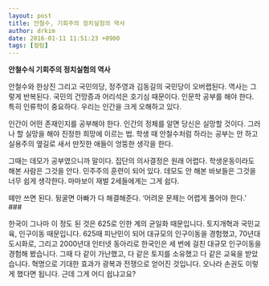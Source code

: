 ```yaml
---
layout: post
title: 안철수, 기회주의 정치실험의 역사
author: drkim
date: 2016-01-11 11:51:23 +0900
tags: [컬럼]
---
```

**안철수식 기회주의 정치실험의 역사** 

  


안철수와 한상진 그리고 국민의당, 정주영과 김동길의 국민당이 오버랩된다. 역사는 그렇게 반복된다. 국민의 건망증과 어리석은 호기심 때문이다. 인문학 공부를 해야 한다. 특히 인류학이 중요하다. 우리는 인간을 크게 오해하고 있다. 

  


인간이 어떤 존재인지를 공부해야 한다. 인간의 정체를 알면 당신은 실망할 것이다. 그러나 할 실망을 해야 진정한 희망에 이르는 법. 학생 때 안철수처럼 하라는 공부는 안 하고 실용주의 옆길로 새서 딴짓한 애들이 엉뚱한 생각을 한다. 

  


그때는 데모가 공부였으니까 말이다. 집단의 의사결정은 원래 어렵다. 학생운동이라도 해본 사람은 그것을 안다. 민주주의 훈련이 되어 있다. 데모도 안 해본 바보들은 그것을 너무 쉽게 생각한다. 마마보이 재벌 2세들에게는 그게 쉽다. 

  


떼만 쓰면 된다. 뒹굴면 아빠가 다 해결해준다. ‘어려운 문제는 어렵게 풀어야 한다.’ ###



한국이 그나마 이 정도 된 것은 625로 인한 계의 균일화 때문입니다. 토지개혁과 국민교육, 인구이동 때문입니다. 625때 피난민이 되어 대규모의 인구이동을 경험했고, 70년대 도시화로, 그리고 2000년대 인터넷 동아리로 한국인은 세 번에 걸친 대규모 인구이동을 경험해 봤습니다. 그때 다 같이 가난했고, 다 같은 토지를 소유했고 다 같은 교육을 받았습니다. 혁명으로 기대한 효과가 광복과 전쟁으로 얻어진 것입니다. 오나라 손권도 이렇게 했다면 됩니다. 근데 그게 어디 쉽냐고요?